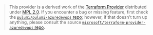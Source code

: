 > This provider is a derived work of the [Terraform Provider](https://github.com/microsoft/terraform-provider-azuredevops)
> distributed under [MPL 2.0](https://www.mozilla.org/en-US/MPL/2.0/). If you encounter a bug or missing feature,
> first check the [`pulumi/pulumi-azuredevops` repo](https://github.com/pulumi/pulumi-azuredevops/issues); however, if that doesn't turn up anything,
> please consult the source [`microsoft/terraform-provider-azuredevops` repo](https://github.com/microsoft/terraform-provider-azuredevops/issues).

